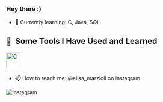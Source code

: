 ### Hey there :)


- 🌱 Currently learning: C, Java, SQL.

<h2> 🚀 &nbsp;Some Tools I Have Used and Learned</h2>
<p align="left">        
<img src="https://cdn.jsdelivr.net/gh/devicons/devicon/icons/c/c-original.svg" alt="C" width="45" height="45" />
</p>
          
- 📫 How to reach me: @elisa_marzioli on instagram.

![Instagram](https://img.shields.io/badge/Instagram-E4405F?style=for-the-badge&logo=Instagram&logoColor=white)
